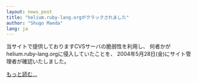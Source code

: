 ```yaml
---
layout: news_post
title: "helium.ruby-lang.orgがクラックされました"
author: "Shugo Maeda"
lang: ja
---
```


当サイトで提供しておりますCVSサーバの脆弱性を利用し、 何者かがhelium.ruby-lang.orgに侵入していたことを、
2004年5月28日(金)にサイト管理者が確認いたしました。

[もっと読む...](/ja/announce.txt)
